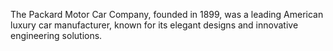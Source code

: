 The Packard Motor Car Company, founded in 1899, was a leading American luxury car manufacturer, known for its elegant designs and innovative engineering solutions.
